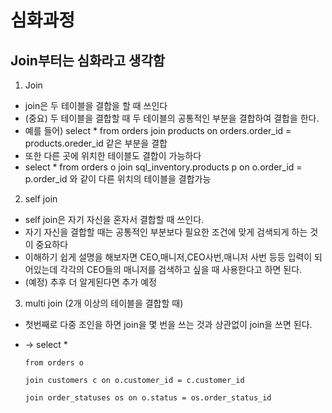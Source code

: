 # 심화과정

## Join부터는 심화라고 생각함

1. Join
  
  - join은 두 테이블을 결합을 할 때 쓰인다
  - (중요) 두 테이블을 결합할 때 두 테이블의 공통적인 부분을 결합하여 결합을 한다.
  - 예를 들어) select * from orders join products on orders.order_id = products.oreder_id 같은 부분을 결합
  - 또한 다른 곳에 위치한 테이블도 결합이 가능하다
  - select * from orders o join sql_inventory.products p on o.order_id = p.order_id 와 같이 다른 위치의 테이블을 결합가능


2. self join
  
  - self join은 자기 자신을 혼자서 결합할 때 쓰인다.
  - 자기 자신을 결합할 때는 공통적인 부분보다 필요한 조건에 맞게 검색되게 하는 것이 중요하다
  - 이해하기 쉽게 설명을 해보자면 CEO,매니저,CEO사번,매니저 사번 등등 입력이 되어있는데 각각의 CEO들의 매니저를 검색하고 싶을 때 사용한다고 하면 된다.
  - (예정) 추후 더 알게된다면 추가 예정

3. multi join (2개 이상의 테이블을 결합할 때)
  
  - 첫번째로 다중 조인을 하면 join을 몇 번을 쓰는 것과 상관없이 join을 쓰면 된다.
  - ->  select *
  
        from orders o 
       
        join customers c on o.customer_id = c.customer_id
        
        join order_statuses os on o.status = os.order_status_id

